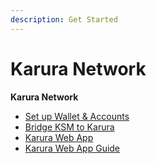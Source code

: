 ```yaml
---
description: Get Started
---
```


# Karura Network

**Karura Network**

* [Set up Wallet & Accounts](../acala-network/acala-account/)
* [Bridge KSM to Karura](inter-kusama-transfer.md)
* [Karura Web App](https://apps.karura.network)
* [Karura Web App Guide](https://wiki.karura.app)
